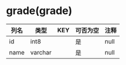 # grade(grade)
| 列名   | 类型   | KEY  | 可否为空 | 注释   |
| ---- | ---- | ---- | ---- | ---- |
|id|int8||是|null|
|name|varchar||是|null|
